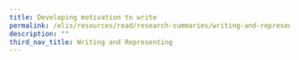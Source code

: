 ```yaml
---
title: Developing motivation to write
permalink: /elis/resources/read/research-summaries/writing-and-representing/developing-motivation-to-write/
description: ""
third_nav_title: Writing and Representing
---
```

